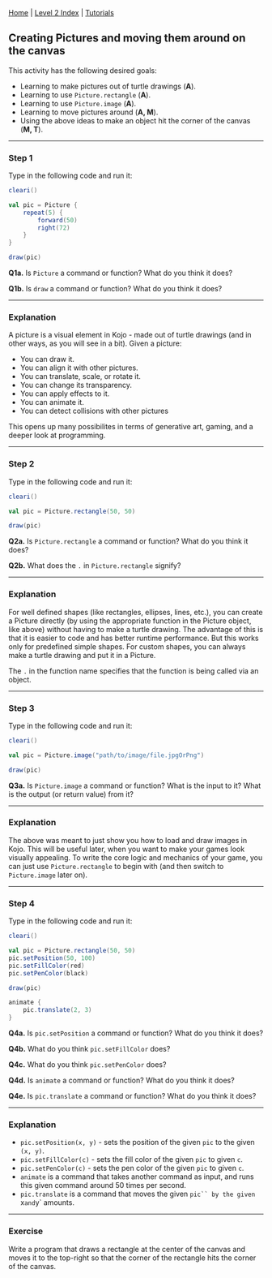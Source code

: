 <div class="nav">
  <a href="../../index.html">Home</a> | <a href="index.html">Level 2 Index</a> | <a href="../../tutorials-index.html">Tutorials</a>
</div>

## Creating Pictures and moving them around on the canvas

This activity has the following desired goals:
* Learning to make pictures out of turtle drawings (**A**).
* Learning to use `Picture.rectangle` (**A**).
* Learning to use `Picture.image` (**A**).
* Learning to move pictures around  (**A, M**).
* Using the above ideas to make an object hit the corner of the canvas (**M, T**).

---

### Step 1

Type in the following code and run it:

```scala
cleari()

val pic = Picture {
    repeat(5) {
        forward(50)
        right(72)
    }
}

draw(pic)
```

**Q1a.** Is `Picture` a command or function? What do you think it does?

**Q1b.** Is `draw` a command or function? What do you think it does?

---

### Explanation

A picture is a visual element in Kojo - made out of turtle drawings (and in other ways, as you will see in a bit). Given a picture:
* You can draw it.
* You can align it with other pictures.
* You can translate, scale, or rotate it.
* You can change its transparency.
* You can apply effects to it.
* You can animate it.
* You can detect collisions with other pictures

This opens up many possibilites in terms of generative art, gaming, and a deeper look at programming.

---

### Step 2

Type in the following code and run it:

```scala
cleari()

val pic = Picture.rectangle(50, 50)

draw(pic)
```

**Q2a.** Is `Picture.rectangle` a command or function? What do you think it does?

**Q2b.** What does the `.` in `Picture.rectangle` signify?


---

### Explanation

For well defined shapes (like rectangles, ellipses, lines, etc.), you can create a Picture directly (by using the appropriate function in the Picture object, like above) without having to make a turtle drawing. The advantage of this is that it is easier to code and has better runtime performance. But this works only for predefined simple shapes. For custom shapes, you can always make a turtle drawing and put it in a Picture.

The `.` in the function name specifies that the function is being called via an object.

---

### Step 3

Type in the following code and run it:

```scala
cleari()

val pic = Picture.image("path/to/image/file.jpgOrPng")

draw(pic)
```

**Q3a.** Is `Picture.image` a command or function? What is the input to it? What is the output (or return value) from it?

---

### Explanation

The above was meant to just show you how to load and draw images in Kojo. This will be useful later, when you want to make your games look visually appealing. To write the core logic and mechanics of your game, you can just use `Picture.rectangle` to begin with (and then switch to `Picture.image` later on).

---


### Step 4

Type in the following code and run it:

```scala
cleari()

val pic = Picture.rectangle(50, 50)
pic.setPosition(50, 100)
pic.setFillColor(red)
pic.setPenColor(black)

draw(pic)

animate {
    pic.translate(2, 3)
}
```

**Q4a.** Is `pic.setPosition` a command or function? What do you think it does?

**Q4b.** What do you think `pic.setFillColor` does?

**Q4c.** What do you think `pic.setPenColor` does?

**Q4d.** Is `animate` a command or function? What do you think it does?

**Q4e.** Is `pic.translate` a command or function? What do you think it does?


---

### Explanation

* `pic.setPosition(x, y)` - sets the position of the given `pic` to the given `(x, y)`.
* `pic.setFillColor(c)` - sets the fill color of the given `pic` to given `c`.
* `pic.setPenColor(c)` - sets the pen color of the given `pic` to given `c`.
* `animate` is a command that takes another command as input, and runs this given command around 50 times per second.
* `pic.translate` is a command that moves the given `pic`` by the given `x` and `y` amounts.

---

### Exercise

Write a program that draws a rectangle at the center of the canvas and moves it to the top-right so that the corner of the rectangle hits the corner of the canvas.